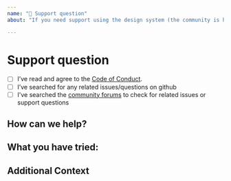 ```yaml
---
name: "💬 Support question"
about: "If you need support using the design system (the community is here to help)"

---
```


# Support question

- [ ] I’ve read and agree to the [Code of Conduct](./CODE_OF_CONDUCT.md).
- [ ] I’ve searched for any related issues/questions on github
- [ ]  I've searched the [community forums](https://community.digital.gov.au/c/designsystem) to check for related issues or support questions

## How can we help?

<!-- 
        Describe what you are stuck on, what you have tried and how you would like us to help. 
-->
 
## What you have tried:

<!--
       Describe in detail what you have tried and what you have found from any research you 
       may have done
 -->


## Additional Context
<!-- 
        Add any other context or screenshots about the feature request here
-->

<!-- 
       Thanks for reaching out!  We are happy to help and will get back to you as soon as possible 😸
-->
